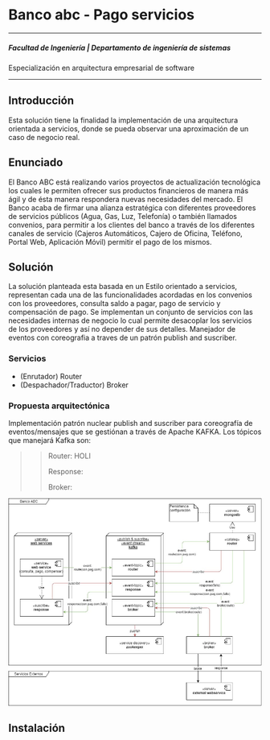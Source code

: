 # Banco abc - Pago servicios
---
##### Facultad de Ingeniería | Departamento de ingeniería de sistemas
Especialización en arquitectura empresarial de software
___
## Introducción
Esta solución tiene la finalidad la implementación de una arquitectura orientada a servicios, donde se pueda observar una aproximación de un caso de negocio real.
## Enunciado
El Banco ABC está realizando varios proyectos de actualización tecnológica los cuales le permiten ofrecer sus productos financieros de manera más ágil y de ésta manera respondera nuevas necesidades del mercado. El Banco acaba de firmar una alianza estratégica con diferentes proveedores de servicios públicos (Agua, Gas, Luz, Telefonía) o también llamados convenios, para permitir a los clientes del banco a través de los diferentes canales de servicio (Cajeros Automáticos, Cajero de Oficina, Teléfono, Portal Web, Aplicación Móvil) permitir el pago de los mismos.  
## Solución
La solución planteada esta basada en un Estilo orientado a servicios, representan cada una de las funcionalidades acordadas en los convenios con los proveedores, consulta saldo a pagar, pago de servicio y compensación de pago. Se implementan un conjunto de servicios con las necesidades internas de negocio lo cual permite desacoplar los servicios de los proveedores y así no depender de sus detalles. Manejador de eventos con coreografia a traves de un patrón publish and suscriber.
### Servicios

  - (Enrutador) Router
  - (Despachador/Traductor) Broker
### Propuesta arquitectónica
Implementación patrón nuclear publish and suscriber para coreografía de eventos/mensajes que se gestiónan a través de Apache KAFKA. Los tópicos que manejará Kafka son:
>>Router: HOLI
>>
>>Response:
>>
>>Broker:
>>

![alt text](https://github.com/donbogo/banco_abc/blob/master/Contexto.jpg)

## Instalación



